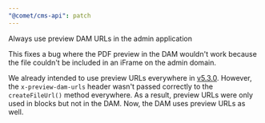 ```yaml
---
"@comet/cms-api": patch
---
```


Always use preview DAM URLs in the admin application

This fixes a bug where the PDF preview in the DAM wouldn't work because the file couldn't be included in an iFrame on the admin domain.

We already intended to use preview URLs everywhere in [v5.3.0](https://github.com/vivid-planet/comet/releases/tag/v5.3.0#:~:text=Always%20use%20the%20/preview%20file%20URLs%20in%20the%20admin%20application). However, the `x-preview-dam-urls` header wasn't passed correctly to the `createFileUrl()` method everywhere. As a result, preview URLs were only used in blocks but not in the DAM. Now, the DAM uses preview URLs as well. 
